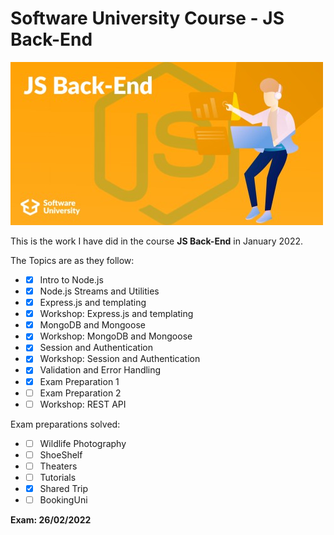 # Software University Course - JS Back-End #

![js back-end](/js-back-end.jpg)

This is the work I have did in the course **JS Back-End** in January 2022.

The Topics are as they follow:

* - [x] Intro to Node.js
* - [x] Node.js Streams and Utilities
* - [x] Express.js and templating
* - [x] Workshop: Express.js and templating
* - [x] MongoDB and Mongoose
* - [x] Workshop: MongoDB and Mongoose
* - [x] Session and Authentication
* - [x] Workshop: Session and Authentication
* - [x] Validation and Error Handling
* - [x] Exam Preparation 1
* - [ ] Exam Preparation 2
* - [ ] Workshop: REST API

Exam preparations solved:

* - [ ] Wildlife Photography
* - [ ] ShoeShelf
* - [ ] Theaters
* - [ ] Tutorials
* - [x] Shared Trip
* - [ ] BookingUni

**Exam: 26/02/2022**